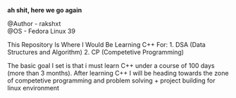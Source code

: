 **ah shit, here we go again**

@Author - rakshxt <br>
@OS     - Fedora Linux 39


This Repository Is Where I Would Be Learning C++ For:
                                                    1. DSA (Data Structures and Algorithm)
                                                    2. CP (Competetive Programming)

The basic goal I set is that i must learn C++ under a course of 100 days (more than 3 months).
After learning C++ I will be heading towards the zone of competetive programming and problem solving + project building for linux environment
